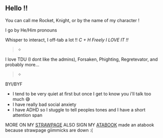 ## Hello !!
You can call me Rocket, Knight, or by the name of my character !

I go by He/Him pronouns

Whisper to interact, I off-tab a lot !!
*C + H Freely I LOVE IT !!*

>✧

I love TDU (I dont like the admins), Forsaken, Phighting, Regretevator, and probably more...


>✧

BYI/BYF
- I tend to be very quiet at first but once I get to know you i'll talk too much 😅
- I have really bad social anxiety
- I have ADHD so I stuggle to tell peoples tones and I have a short attention span

MORE ON MY [STRAWPAGE](https://sirknightslight.straw.page) ALSO SIGN MY [ATABOOK](https://knightlight.atabook.org/) 
made an atabook because strawpage giimmicks are down :(

